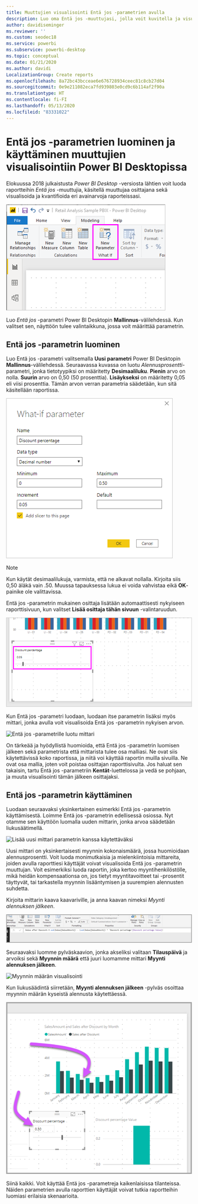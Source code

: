 ```yaml
---
title: Muuttujien visualisointi Entä jos -parametrien avulla
description: Luo oma Entä jos -muuttujasi, jolla voit kuvitella ja visualisoida muuttujia Power BI -raporteissa
author: davidiseminger
ms.reviewer: ''
ms.custom: seodec18
ms.service: powerbi
ms.subservice: powerbi-desktop
ms.topic: conceptual
ms.date: 01/21/2020
ms.author: davidi
LocalizationGroup: Create reports
ms.openlocfilehash: 8a72bc43bcceae6e676728934ceec81c8cb27d04
ms.sourcegitcommit: 0e9e211082eca7fd939803e0cd9c6b114af2f90a
ms.translationtype: HT
ms.contentlocale: fi-FI
ms.lasthandoff: 05/13/2020
ms.locfileid: "83331022"
---
```

# <a name="create-and-use-what-if-parameters-to-visualize-variables-in-power-bi-desktop"></a>Entä jos -parametrien luominen ja käyttäminen muuttujien visualisointiin Power BI Desktopissa

Elokuussa 2018 julkaistusta *Power BI Desktop* -versiosta lähtien voit luoda raportteihin *Entä jos* -muuttujia, käsitellä muuttujaa osittajana sekä visualisoida ja kvantifioida eri avainarvoja raporteissasi.

![Uusi parametri -asetus](media/desktop-what-if/what-if_01.png)

Luo *Entä jos* -parametri Power BI Desktopin **Mallinnus**-välilehdessä. Kun valitset sen, näyttöön tulee valintaikkuna, jossa voit määrittää parametrin.

## <a name="creating-a-what-if-parameter"></a>Entä jos -parametrin luominen

Luo Entä jos -parametri valitsemalla **Uusi parametri** Power BI Desktopin **Mallinnus**-välilehdessä. Seuraavassa kuvassa on luotu *Alennusprosentti*-parametri, jonka tietotyypiksi on määritetty **Desimaaliluku**. **Pienin** arvo on nolla. **Suurin** arvo on 0,50 (50 prosenttia). **Lisäykseksi** on määritetty 0,05 eli viisi prosenttia. Tämän arvon verran parametria säädetään, kun sitä käsitellään raportissa.

![Entä jos -parametriarvot](media/desktop-what-if/what-if_02.png)

> [!NOTE]
> Kun käytät desimaalilukuja, varmista, että ne alkavat nollalla. Kirjoita siis 0,50 äläkä vain .50. Muussa tapauksessa lukua ei voida vahvistaa eikä **OK**-painike ole valittavissa.
> 
> 

Entä jos -parametrin mukainen osittaja lisätään automaattisesti nykyiseen raporttisivuun, kun valitset **Lisää osittaja tähän sivuun** -valintaruudun.

![Uusi osittaja nykyiseen raporttisivuun](media/desktop-what-if/what-if_03.png)

Kun Entä jos -parametri luodaan, luodaan itse parametrin lisäksi myös mittari, jonka avulla voit visualisoida Entä jos -parametrin nykyisen arvon.

![Entä jos -parametrille luotu mittari](media/desktop-what-if/what-if_04.png)

On tärkeää ja hyödyllistä huomioida, että Entä jos -parametrin luomisen jälkeen sekä parametrista että mittarista tulee osa malliasi. Ne ovat siis käytettävissä koko raportissa, ja niitä voi käyttää raportin muilla sivuilla. Ne ovat osa mallia, joten voit poistaa osittajan raporttisivulta. Jos haluat sen takaisin, tartu Entä jos -parametriin **Kentät**-luettelossa ja vedä se pohjaan, ja muuta visualisointi tämän jälkeen osittajaksi.

## <a name="using-a-what-if-parameter"></a>Entä jos -parametrin käyttäminen

Luodaan seuraavaksi yksinkertainen esimerkki Entä jos -parametrin käyttämisestä. Loimme Entä jos -parametrin edellisessä osiossa. Nyt otamme sen käyttöön luomalla uuden mittarin, jonka arvoa säädetään liukusäätimellä.

![Lisää uusi mittari parametrin kanssa käytettäväksi](media/desktop-what-if/what-if_05.png)

Uusi mittari on yksinkertaisesti myynnin kokonaismäärä, jossa huomioidaan alennusprosentti. Voit luoda monimutkaisia ja mielenkiintoisia mittareita, joiden avulla raporttiesi käyttäjät voivat visualisoida Entä jos -parametrin muuttujan. Voit esimerkiksi luoda raportin, joka kertoo myyntihenkilöstölle, mikä heidän kompensaationsa on, jos tietyt myyntitavoitteet tai -prosentit täyttyvät, tai tarkastella myynnin lisääntymisen ja suurempien alennusten suhdetta.

Kirjoita mittarin kaava kaavariville, ja anna kaavan nimeksi *Myynti alennuksen jälkeen*.

![Myynti alennuksen jälkeen -määritelmä](media/desktop-what-if/what-if_06.png)

Seuraavaksi luomme pylväskaavion, jonka akseliksi valitaan **Tilauspäivä** ja arvoiksi sekä **Myynnin määrä** että juuri luomamme mittari **Myynti alennuksen jälkeen**.

![Myynnin määrän visualisointi](media/desktop-what-if/what-if_07.png)

Kun liukusäädintä siirretään, **Myynti alennuksen jälkeen** -pylväs osoittaa myynnin määrän kyseistä alennusta käytettäessä.

![Liukusäädin vaikuttaa visualisointiin](media/desktop-what-if/what-if_08.png)

Siinä kaikki. Voit käyttää Entä jos -parametreja kaikenlaisissa tilanteissa. Näiden parametrien avulla raporttien käyttäjät voivat tutkia raportteihin luomiasi erilaisia skenaarioita.
